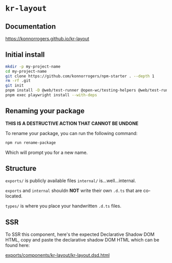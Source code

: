 # `kr-layout`

## Documentation

<https://konnorrogers.github.io/kr-layout>

## Initial install

```bash
mkdir -p my-project-name
cd my-project-name
git clone https://github.com/konnorrogers/npm-starter . --depth 1
rm -rf .git
git init
pnpm install -D @web/test-runner @open-wc/testing-helpers @web/test-runner-playwright typescript rimraf @esm-bundle/chai playwright
pnpm exec playwright install --with-deps
```

## Renaming your package

**THIS IS A DESTRUCTIVE ACTION THAT CANNOT BE UNDONE**

To rename your package, you can run the following command:

```bash
npm run rename-package
```

Which will prompt you for a new name.

## Structure

`exports/` is publicly available files
`internal/` is...well...internal.

`exports` and `internal` shouldn **NOT** write their own `.d.ts` that are co-located.

`types/` is where you place your handwritten `.d.ts` files.

## SSR

To SSR this component, here's the expected Declarative Shadow DOM HTML, copy and paste the declarative shadow DOM HTML which can be found here:

[exports/components/kr-layout/kr-layout.dsd.html](/exports/components/kr-layout/kr-layout.dsd.html)

